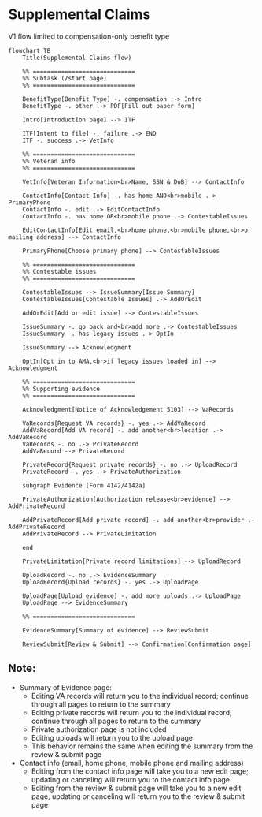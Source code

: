 # Supplemental Claims

V1 flow limited to compensation-only benefit type

```mermaid
flowchart TB
    Title(Supplemental Claims flow)

    %% =============================
    %% Subtask (/start page)
    %% =============================

    BenefitType[Benefit Type] -. compensation .-> Intro
    BenefitType -. other .-> PDF[Fill out paper form]

    Intro[Introduction page] --> ITF

    ITF[Intent to file] -. failure .-> END
    ITF -. success .-> VetInfo

    %% =============================
    %% Veteran info
    %% =============================

    VetInfo[Veteran Information<br>Name, SSN & DoB] --> ContactInfo

    ContactInfo[Contact Info] -. has home AND<br>mobile .-> PrimaryPhone
    ContactInfo -. edit .-> EditContactInfo
    ContactInfo -. has home OR<br>mobile phone .-> ContestableIssues

    EditContactInfo[Edit email,<br>home phone,<br>mobile phone,<br>or mailing address] --> ContactInfo

    PrimaryPhone[Choose primary phone] --> ContestableIssues

    %% =============================
    %% Contestable issues
    %% =============================

    ContestableIssues --> IssueSummary[Issue Summary]
    ContestableIssues[Contestable Issues] .-> AddOrEdit

    AddOrEdit[Add or edit issue] --> ContestableIssues

    IssueSummary -. go back and<br>add more .-> ContestableIssues
    IssueSummary -. has legacy issues .-> OptIn

    IssueSummary --> Acknowledgment

    OptIn[Opt in to AMA,<br>if legacy issues loaded in] --> Acknowledgment

    %% =============================
    %% Supporting evidence
    %% =============================

    Acknowledgment[Notice of Acknowledgement 5103] --> VaRecords

    VaRecords{Request VA records} -. yes .-> AddVaRecord
    AddVaRecord[Add VA record] -. add another<br>location .-> AddVaRecord
    VaRecords -. no .-> PrivateRecord
    AddVaRecord --> PrivateRecord

    PrivateRecord{Request private records} -. no .-> UploadRecord
    PrivateRecord -. yes .-> PrivateAuthorization

    subgraph Evidence [Form 4142/4142a]

    PrivateAuthorization[Authorization release<br>evidence] --> AddPrivateRecord

    AddPrivateRecord[Add private record] -. add another<br>provider .- AddPrivateRecord
    AddPrivateRecord --> PrivateLimitation

    end

    PrivateLimitation[Private record limitations] --> UploadRecord

    UploadRecord -. no .-> EvidenceSummary
    UploadRecord{Upload records} -. yes .-> UploadPage

    UploadPage[Upload evidence] -. add more uploads .-> UploadPage
    UploadPage --> EvidenceSummary

    %% =============================

    EvidenceSummary[Summary of evidence] --> ReviewSubmit

    ReviewSubmit[Review & Submit] --> Confirmation[Confirmation page]
```

## Note:
- Summary of Evidence page:
  - Editing VA records will return you to the individual record; continue through all pages to return to the summary
  - Editing private records will return you to the individual record; continue through all pages to return to the summary
  - Private authorization page is not included
  - Editing uploads will return you to the upload page
  - This behavior remains the same when editing the summary from the review & submit page
- Contact info (email, home phone, mobile phone and mailing address)
  - Editing from the contact info page will take you to a new edit page; updating or canceling will return you to the contact info page
  - Editing from the review & submit page will take you to a new edit page; updating or canceling will return you to the review & submit page
